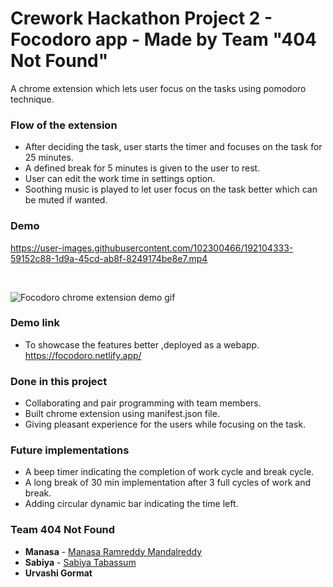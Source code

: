 # Crework Hackathon Project 2 - Focodoro app - Made by Team "404 Not Found"

A chrome extension which lets user focus on the tasks using pomodoro technique.

### Flow of the extension

- After deciding the task, user starts the timer and focuses on the task for 25 minutes.
- A defined break for 5 minutes is given to the user to rest.
- User can edit the work time in settings option.
- Soothing music is played to let user focus on the task better which can be muted if wanted.

### Demo


https://user-images.githubusercontent.com/102300466/192104333-59152c88-1d9a-45cd-ab8f-8249174be8e7.mp4

<br/>

![Focodoro chrome extension demo gif](https://github.com/Manasa1013/pomodoro/blob/master/assets/video/Focodorogif.gif)

### Demo link

- To showcase the features better ,deployed as a webapp.
  https://focodoro.netlify.app/

### Done in this project

- Collaborating and pair programming with team members.
- Built chrome extension using manifest.json file.
- Giving pleasant experience for the users while focusing on the task.

### Future implementations

- A beep timer indicating the completion of work cycle and break cycle.
- A long break of 30 min implementation after 3 full cycles of work and break.
- Adding circular dynamic bar indicating the time left.

### Team 404 Not Found

- **Manasa** - [Manasa Ramreddy Mandalreddy](https://github.com/Manasa1013)
- **Sabiya** - [Sabiya Tabassum](https://github.com/shanolhere)
- **Urvashi Gormat**
